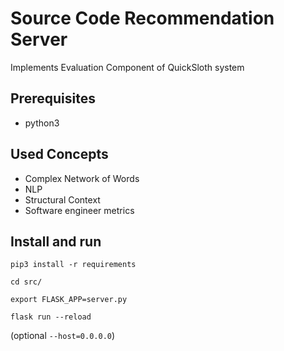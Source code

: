 # Source Code Recommendation Server

Implements Evaluation Component of QuickSloth system

## Prerequisites

* python3

## Used Concepts

* Complex Network of Words
* NLP
* Structural Context
* Software engineer metrics

## Install and run

`pip3 install -r requirements`

`cd src/`

`export FLASK_APP=server.py`

`flask run --reload`

(optional `--host=0.0.0.0`)
